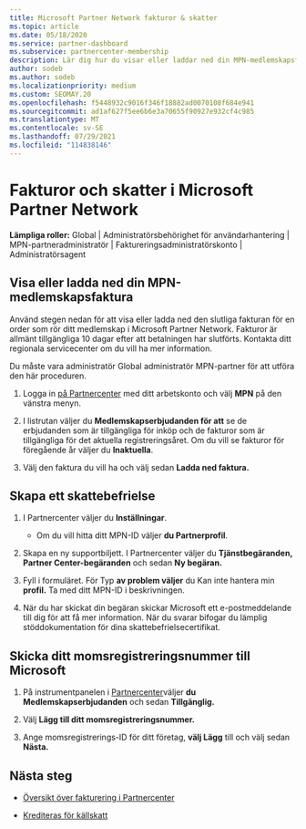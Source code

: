 ```yaml
---
title: Microsoft Partner Network fakturor & skatter
ms.topic: article
ms.date: 05/18/2020
ms.service: partner-dashboard
ms.subservice: partnercenter-membership
description: Lär dig hur du visar eller laddar ned din MPN-medlemskapsfaktura, hur du skickar för skattebefrielse och hur du skickar ditt momsregistreringsnummer till Microsoft.
author: sodeb
ms.author: sodeb
ms.localizationpriority: medium
ms.custom: SEOMAY.20
ms.openlocfilehash: f5448932c9016f346f18882ad0070108f684e941
ms.sourcegitcommit: ad1af627f5ee6b6e3a70655f90927e932cf4c985
ms.translationtype: MT
ms.contentlocale: sv-SE
ms.lasthandoff: 07/29/2021
ms.locfileid: "114838146"
---
```

# <a name="invoices-and-taxes-in-the-microsoft-partner-network"></a>Fakturor och skatter i Microsoft Partner Network

**Lämpliga roller:** Global | Administratörsbehörighet för användarhantering | MPN-partneradministratör | Faktureringsadministratörskonto | Administratörsagent

## <a name="view-or-download-your-mpn-membership-invoice"></a>Visa eller ladda ned din MPN-medlemskapsfaktura

Använd stegen nedan för att visa eller ladda ned den slutliga fakturan för en order som rör ditt medlemskap i Microsoft Partner Network. Fakturor är allmänt tillgängliga 10 dagar efter att betalningen har slutförts. Kontakta ditt regionala servicecenter om du vill ha mer information.  

Du måste vara administratör Global administratör MPN-partner för att utföra den här proceduren. 

1.  Logga in [på Partnercenter](https://partner.microsoft.com/dashboard/home) med ditt arbetskonto och välj **MPN** på den vänstra menyn.

4.  I listrutan väljer du **Medlemskapserbjudanden för att** se de erbjudanden som är tillgängliga för inköp och de fakturor som är tillgängliga för det aktuella registreringsåret. Om du vill se fakturor för föregående år väljer du **Inaktuella**.

6.  Välj den faktura du vill ha och välj sedan **Ladda ned faktura.** 

## <a name="file-a-tax-exemption"></a>Skapa ett skattebefrielse

1.  I Partnercenter väljer du **Inställningar**.
    - Om du vill hitta ditt MPN-ID väljer **du Partnerprofil**.

2.  Skapa en ny supportbiljett. I Partnercenter väljer du **Tjänstbegäranden,** **Partner Center-begäranden** och sedan **Ny begäran.**

3.  Fyll i formuläret. För Typ **av problem väljer** du Kan inte hantera min **profil.** Ta med ditt MPN-ID i beskrivningen.

4.  När du har skickat din begäran skickar Microsoft ett e-postmeddelande till dig för att få mer information. När du svarar bifogar du lämplig stöddokumentation för dina skattebefrielsecertifikat.

## <a name="send-microsoft-your-vat-id-number"></a>Skicka ditt momsregistreringsnummer till Microsoft

1.  På instrumentpanelen i [Partnercenter](https://partner.microsoft.com/dashboard/home)väljer **du Medlemskapserbjudanden** och sedan **Tillgänglig.** 

2.  Välj **Lägg till ditt momsregistreringsnummer.** 

3.  Ange momsregistrerings-ID för ditt företag, **välj Lägg** till och välj sedan **Nästa.** 

## <a name="next-steps"></a>Nästa steg

- [Översikt över fakturering i Partnercenter](billing-basics.md)

- [Krediteras för källskatt](withholding-tax-credit-form.md)